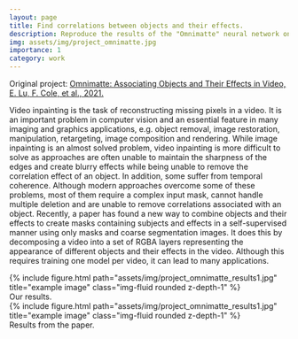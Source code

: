 ```yaml
---
layout: page
title: Find correlations between objects and their effects.
description: Reproduce the results of the "Omnimatte" neural network on the DAVIS dataset and on Youtube videos.
img: assets/img/project_omnimatte.jpg
importance: 1
category: work
---
```


Original project: <a href="https://github.com/erikalu/omnimatte">Omnimatte: Associating Objects and Their Effects in Video, E. Lu, F. Cole, et al., 2021.</a>

Video inpainting is the task of reconstructing missing pixels in a video. It is an important problem in computer vision and an essential feature in many imaging and graphics applications, e.g. object removal, image restoration, manipulation, retargeting, image composition and rendering. While image inpainting is an almost solved problem, video inpainting is more difficult to solve as approaches are often unable to maintain the sharpness of the edges and create blurry effects while being unable to remove the correlation effect of an object. In addition, some suffer from temporal coherence. Although modern approaches overcome some of these problems, most of them require a complex input mask, cannot handle multiple deletion and are unable to remove correlations associated with an object. Recently, a paper has found a new way to combine objects and their effects to create masks containing subjects and effects in a self-supervised manner using only masks and coarse segmentation images. It does this by decomposing a video into a set of RGBA layers representing the appearance of different objects and their effects in the video. Although this requires training one model per video, it can lead to many applications.


<div class="row">
    <div class="col-sm mt-3 mt-md-0">
        {% include figure.html path="assets/img/project_omnimatte_results1.jpg" title="example image" class="img-fluid rounded z-depth-1" %}
    </div>
</div>
<div class="caption">
    Our results.
</div>

<div class="row">
    <div class="col-sm mt-3 mt-md-0">
        {% include figure.html path="assets/img/project_omnimatte_results1.jpg" title="example image" class="img-fluid rounded z-depth-1" %}
    </div>
</div>
<div class="caption">
    Results from the paper.
</div>
